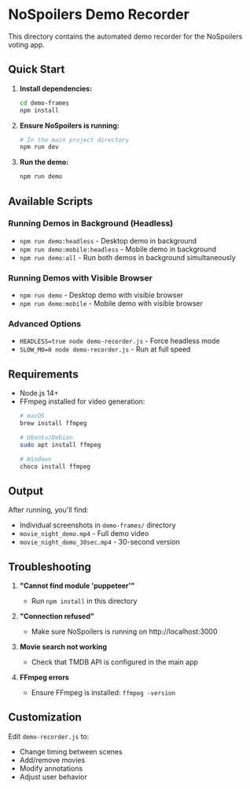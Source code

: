 # NoSpoilers Demo Recorder

This directory contains the automated demo recorder for the NoSpoilers voting app.

## Quick Start

1. **Install dependencies:**
   ```bash
   cd demo-frames
   npm install
   ```

2. **Ensure NoSpoilers is running:**
   ```bash
   # In the main project directory
   npm run dev
   ```

3. **Run the demo:**
   ```bash
   npm run demo
   ```

## Available Scripts

### Running Demos in Background (Headless)
- `npm run demo:headless` - Desktop demo in background
- `npm run demo:mobile:headless` - Mobile demo in background  
- `npm run demo:all` - Run both demos in background simultaneously

### Running Demos with Visible Browser
- `npm run demo` - Desktop demo with visible browser
- `npm run demo:mobile` - Mobile demo with visible browser

### Advanced Options
- `HEADLESS=true node demo-recorder.js` - Force headless mode
- `SLOW_MO=0 node demo-recorder.js` - Run at full speed

## Requirements

- Node.js 14+
- FFmpeg installed for video generation:
  ```bash
  # macOS
  brew install ffmpeg
  
  # Ubuntu/Debian
  sudo apt install ffmpeg
  
  # Windows
  choco install ffmpeg
  ```

## Output

After running, you'll find:
- Individual screenshots in `demo-frames/` directory
- `movie_night_demo.mp4` - Full demo video
- `movie_night_demo_30sec.mp4` - 30-second version

## Troubleshooting

1. **"Cannot find module 'puppeteer'"**
   - Run `npm install` in this directory

2. **"Connection refused"**
   - Make sure NoSpoilers is running on http://localhost:3000

3. **Movie search not working**
   - Check that TMDB API is configured in the main app

4. **FFmpeg errors**
   - Ensure FFmpeg is installed: `ffmpeg -version`

## Customization

Edit `demo-recorder.js` to:
- Change timing between scenes
- Add/remove movies
- Modify annotations
- Adjust user behavior